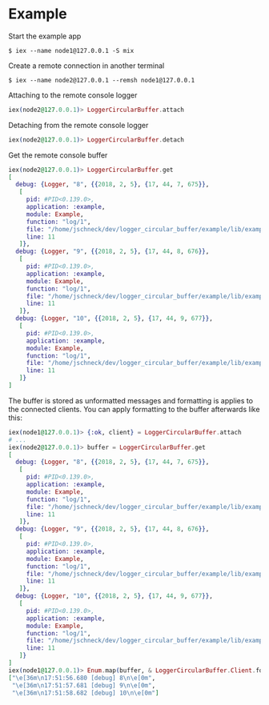 # Example

Start the example app 
```
$ iex --name node1@127.0.0.1 -S mix
```

Create a remote connection in another terminal
```
$ iex --name node2@127.0.0.1 --remsh node1@127.0.0.1
```

Attaching to the remote console logger
```elixir
iex(node2@127.0.0.1)> LoggerCircularBuffer.attach
```

Detaching from the remote console logger
```elixir
iex(node2@127.0.0.1)> LoggerCircularBuffer.detach
```

Get the remote console buffer
```elixir
iex(node2@127.0.0.1)> LoggerCircularBuffer.get
[
  debug: {Logger, "8", {{2018, 2, 5}, {17, 44, 7, 675}},
   [
     pid: #PID<0.139.0>,
     application: :example,
     module: Example,
     function: "log/1",
     file: "/home/jschneck/dev/logger_circular_buffer/example/lib/example.ex",
     line: 11
   ]},
  debug: {Logger, "9", {{2018, 2, 5}, {17, 44, 8, 676}},
   [
     pid: #PID<0.139.0>,
     application: :example,
     module: Example,
     function: "log/1",
     file: "/home/jschneck/dev/logger_circular_buffer/example/lib/example.ex",
     line: 11
   ]},
  debug: {Logger, "10", {{2018, 2, 5}, {17, 44, 9, 677}},
   [
     pid: #PID<0.139.0>,
     application: :example,
     module: Example,
     function: "log/1",
     file: "/home/jschneck/dev/logger_circular_buffer/example/lib/example.ex",
     line: 11
   ]}
]
```

The buffer is stored as unformatted messages and formatting is applies to the
connected clients. You can apply formatting to the buffer afterwards like this:
```elixir
iex(node1@127.0.0.1)> {:ok, client} = LoggerCircularBuffer.attach
# ...
iex(node2@127.0.0.1)> buffer = LoggerCircularBuffer.get
[
  debug: {Logger, "8", {{2018, 2, 5}, {17, 44, 7, 675}},
   [
     pid: #PID<0.139.0>,
     application: :example,
     module: Example,
     function: "log/1",
     file: "/home/jschneck/dev/logger_circular_buffer/example/lib/example.ex",
     line: 11
   ]},
  debug: {Logger, "9", {{2018, 2, 5}, {17, 44, 8, 676}},
   [
     pid: #PID<0.139.0>,
     application: :example,
     module: Example,
     function: "log/1",
     file: "/home/jschneck/dev/logger_circular_buffer/example/lib/example.ex",
     line: 11
   ]},
  debug: {Logger, "10", {{2018, 2, 5}, {17, 44, 9, 677}},
   [
     pid: #PID<0.139.0>,
     application: :example,
     module: Example,
     function: "log/1",
     file: "/home/jschneck/dev/logger_circular_buffer/example/lib/example.ex",
     line: 11
   ]}
]
iex(node1@127.0.0.1)> Enum.map(buffer, & LoggerCircularBuffer.Client.format_message(&1, client.config))
["\e[36m\n17:51:56.680 [debug] 8\n\e[0m",
 "\e[36m\n17:51:57.681 [debug] 9\n\e[0m",
 "\e[36m\n17:51:58.682 [debug] 10\n\e[0m"]
```

